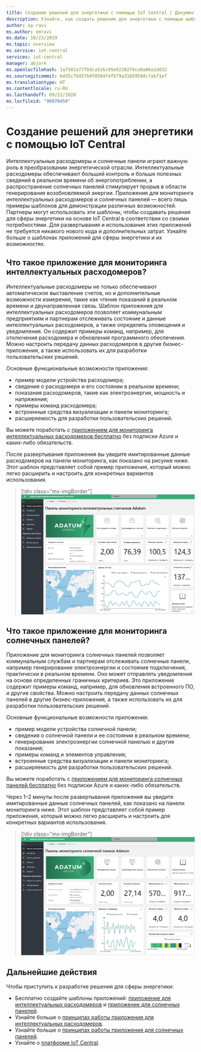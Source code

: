 ```yaml
---
title: Создание решений для энергетики с помощью IoT Central | Документация Майкрософт
description: Узнайте, как создать решение для энергетики с помощью шаблонов приложений Azure IoT Central.
author: op-ravi
ms.author: omravi
ms.date: 10/23/2019
ms.topic: overview
ms.service: iot-central
services: iot-central
manager: abjork
ms.openlocfilehash: 1a7502a77f8dca526c95e92302f0ca0a06a1dd32
ms.sourcegitcommit: bdd5c76457b0f0504f4f679a316b959dcfabf1ef
ms.translationtype: HT
ms.contentlocale: ru-RU
ms.lasthandoff: 09/22/2020
ms.locfileid: "90970450"
---
```

# <a name="build-energy-solutions-with-iot-central"></a>Создание решений для энергетики с помощью IoT Central 




Интеллектуальные расходомеры и солнечные панели играют важную роль в преобразовании энергетической отрасли. Интеллектуальные расходомеры обеспечивают больший контроль и больше полезных сведений в реальном времени об энергопотреблении, а распространение солнечных панелей стимулирует прорыв в области генерирования возобновляемой энергии. Приложения для мониторинга интеллектуальных расходомеров и солнечных панелей — всего лишь примеры шаблонов для демонстрации различных возможностей. Партнеры могут использовать эти шаблоны, чтобы создавать решения для сферы энергетики на основе IoT Central в соответствии со своими потребностями. Для развертывания и использования этих приложений не требуется никакого нового кода и дополнительных затрат. Узнайте больше о шаблонах приложений для сферы энергетики и их возможностях.


## <a name="what-is-the-smart-meter-monitoring-application"></a>Что такое приложение для мониторинга интеллектуальных расходомеров?
 Интеллектуальные расходомеры не только обеспечивают автоматическое выставление счетов, но и дополнительные возможности измерения, такие как чтение показаний в реальном времени и двунаправленная связь. Шаблон приложения для интеллектуальных расходомеров позволяет коммунальным предприятиям и партнерам отслеживать состояние и данные интеллектуальных расходомеров, а также определять оповещения и уведомления. Он содержит примеры команд, например, для отключения расходомера и обновления программного обеспечения. Можно настроить передачу данных расходомеров в другие бизнес-приложения, а также использовать их для разработки пользовательских решений. 

Основные функциональные возможности приложения: 

* пример модели устройства расходомера; 
* сведения о расходомере и его состоянии в реальном времени; 
* показания расходомеров, такие как электроэнергия, мощность и напряжения;
* примеры команд расходомера; 
* встроенные средства визуализации и панели мониторинга;
* расширяемость для разработки пользовательских решений.

Вы можете поработать с [приложением для мониторинга интеллектуальных расходомеров бесплатно](https://apps.azureiotcentral.com/build/new/smart-meter-monitoring) без подписки Azure и каких-либо обязательств.


После развертывания приложения вы увидите имитированные данные расходомеров на панели мониторинга, как показано на рисунке ниже. Этот шаблон представляет собой пример приложения, который можно легко расширить и настроить для конкретных вариантов использования.

> [!div class="mx-imgBorder"]
> ![Панель мониторинга приложения для интеллектуальных расходомеров](media/overview-iot-central-energy/smart-meter-app-dashboard.png)


## <a name="what-is-the-solar-panel-monitoring-application"></a>Что такое приложение для мониторинга солнечных панелей?
Приложение для мониторинга солнечных панелей позволяет коммунальным службам и партнерам отслеживать солнечные панели, например генерирование электроэнергии и состояние подключения, практически в реальном времени. Оно может отправлять уведомления на основе определенных граничных критериев. Это приложение содержит примеры команд, например, для обновления встроенного ПО, и другие свойства. Можно настроить передачу данных солнечных панелей в другие бизнес-приложения, а также использовать их для разработки пользовательских решений. 

Основные функциональные возможности приложения: 

* пример модели устройства солнечной панели; 
* сведения о солнечной панели и ее состоянии в реальном времени;
* генерирование электроэнергии солнечной панелью и другие показания;
* примеры команд и элементов управления;
* встроенные средства визуализации и панели мониторинга;
* расширяемость для разработки пользовательских решений.

Вы можете поработать с [приложением для мониторинга солнечных панелей бесплатно](https://apps.azureiotcentral.com/build/new/solar-panel-monitoring) без подписки Azure и каких-либо обязательств.

Через 1–2 минуты после развертывания приложения вы увидите имитированные данные солнечных панелей, как показано на панели мониторинга ниже. Этот шаблон представляет собой пример приложения, который можно легко расширить и настроить для конкретных вариантов использования. 

> [!div class="mx-imgBorder"]
> ![Панель мониторинга приложения для солнечных панелей](media/overview-iot-central-energy/solar-panel-app-dashboard.png)

## <a name="next-steps"></a>Дальнейшие действия
Чтобы приступить к разработке решения для сферы энергетики:
* Бесплатно создайте шаблоны приложений: [приложение для интеллектуальных расходомеров](https://apps.azureiotcentral.com/build/new/smart-meter-monitoring) и [приложение для солнечных панелей](https://apps.azureiotcentral.com/build/new/solar-panel-monitoring).
* Узнайте больше о [принципах работы приложения для интеллектуальных расходомеров](https://docs.microsoft.com/azure/iot-central/energy/concept-iot-central-smart-meter-app).
* Узнайте больше о [принципах работы приложения для солнечных панелей](https://docs.microsoft.com/azure/iot-central/energy/concept-iot-central-solar-panel-app).
* Узнайте о [платформе IoT Central](https://docs.microsoft.com/azure/iot-central/).
